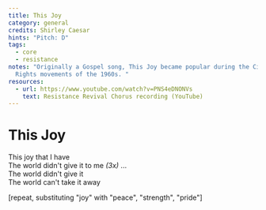 ```yaml
---
title: This Joy
category: general
credits: Shirley Caesar
hints: "Pitch: D"
tags:
  - core
  - resistance
notes: "Originally a Gospel song, This Joy became popular during the Civil
  Rights movements of the 1960s. "
resources:
  - url: https://www.youtube.com/watch?v=PNS4eDNONVs
    text: Resistance Revival Chorus recording (YouTube)
---
```

# This Joy

This joy that I have\
The world didn't give it to me *(3x)*
...\
The world didn't give it\
The world can't take it away 

\[repeat, substituting "joy" with "peace", "strength", "pride"]
